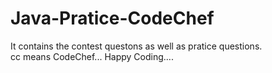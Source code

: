 # Java-Pratice-CodeChef
It contains the contest questons as well as pratice questions.  
cc means CodeChef...
Happy Coding....

